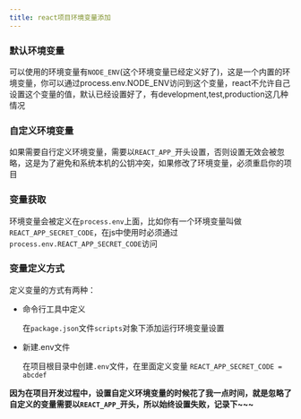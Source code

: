```yaml
---
title: react项目环境变量添加
---
```


### 默认环境变量

 可以使用的环境变量有`NODE_ENV`(这个环境变量已经定义好了)，这是一个内置的环境变量，你可以通过process.env.NODE_ENV访问到这个变量，react不允许自己设置这个变量的值，默认已经设置好了，有development,test,production这几种情况

### 自定义环境变量

 如果需要自行定义环境变量，需要以`REACT_APP_`开头设置，否则设置无效会被忽略，这是为了避免和系统本机的公钥冲突，如果修改了环境变量，必须重启你的项目

### 变量获取

 环境变量会被定义在`process.env`上面，比如你有一个环境变量叫做`REACT_APP_SECRET_CODE`，在js中使用时必须通过`process.env.REACT_APP_SECRET_CODE`访问

### 变量定义方式

 定义变量的方式有两种：
 
  - 命令行工具中定义
   
    在`package.json`文件`scripts`对象下添加运行环境变量设置

  - 新建.env文件
        
    在项目根目录中创建`.env`文件，在里面定义变量 `REACT_APP_SECRET_CODE = abcdef`


**因为在项目开发过程中，设置自定义环境变量的时候花了我一点时间，就是忽略了自定义的变量需要以`REACT_APP_`开头，所以始终设置失败，记录下~~~**